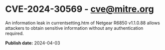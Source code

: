 # CVE-2024-30569 - cve@mitre.org

An information leak in currentsetting.htm of Netgear R6850 v1.1.0.88 allows attackers to obtain sensitive information without any authentication required.

**Publish date:** 2024-04-03
